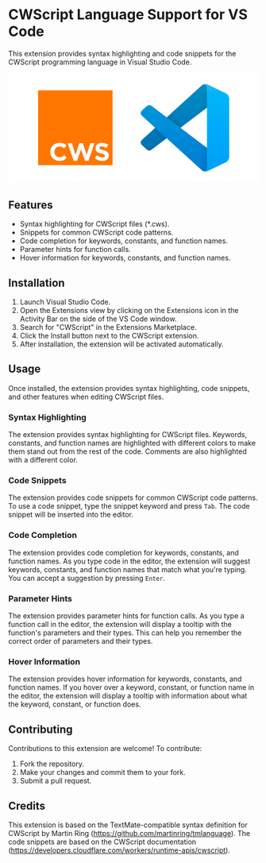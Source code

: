 # CWScript Language Support for VS Code

This extension provides syntax highlighting and code snippets for the CWScript programming language in Visual Studio Code.

![banner.png](banner.png)

## Features

- Syntax highlighting for CWScript files (\*.cws).
- Snippets for common CWScript code patterns.
- Code completion for keywords, constants, and function names.
- Parameter hints for function calls.
- Hover information for keywords, constants, and function names.

## Installation

1. Launch Visual Studio Code.
2. Open the Extensions view by clicking on the Extensions icon in the Activity Bar on the side of the VS Code window.
3. Search for "CWScript" in the Extensions Marketplace.
4. Click the Install button next to the CWScript extension.
5. After installation, the extension will be activated automatically.

## Usage

Once installed, the extension provides syntax highlighting, code snippets, and other features when editing CWScript files.

### Syntax Highlighting

The extension provides syntax highlighting for CWScript files. Keywords, constants, and function names are highlighted with different colors to make them stand out from the rest of the code. Comments are also highlighted with a different color.

### Code Snippets

The extension provides code snippets for common CWScript code patterns. To use a code snippet, type the snippet keyword and press `Tab`. The code snippet will be inserted into the editor.

### Code Completion

The extension provides code completion for keywords, constants, and function names. As you type code in the editor, the extension will suggest keywords, constants, and function names that match what you're typing. You can accept a suggestion by pressing `Enter`.

### Parameter Hints

The extension provides parameter hints for function calls. As you type a function call in the editor, the extension will display a tooltip with the function's parameters and their types. This can help you remember the correct order of parameters and their types.

### Hover Information

The extension provides hover information for keywords, constants, and function names. If you hover over a keyword, constant, or function name in the editor, the extension will display a tooltip with information about what the keyword, constant, or function does.

## Contributing

Contributions to this extension are welcome! To contribute:

1. Fork the repository.
2. Make your changes and commit them to your fork.
3. Submit a pull request.

## Credits

This extension is based on the TextMate-compatible syntax definition for CWScript by Martin Ring (https://github.com/martinring/tmlanguage). The code snippets are based on the CWScript documentation (https://developers.cloudflare.com/workers/runtime-apis/cwscript).
